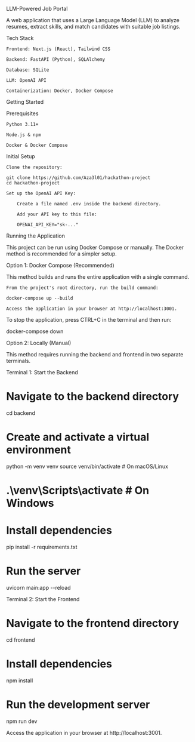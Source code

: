 LLM-Powered Job Portal

A web application that uses a Large Language Model (LLM) to analyze resumes, extract skills, and match candidates with suitable job listings.

Tech Stack

    Frontend: Next.js (React), Tailwind CSS

    Backend: FastAPI (Python), SQLAlchemy

    Database: SQLite

    LLM: OpenAI API

    Containerization: Docker, Docker Compose

Getting Started

Prerequisites

    Python 3.11+

    Node.js & npm

    Docker & Docker Compose

Initial Setup

    Clone the repository:

    git clone https://github.com/Aza3l01/hackathon-project
    cd hackathon-project

    Set up the OpenAI API Key:

        Create a file named .env inside the backend directory.

        Add your API key to this file:

        OPENAI_API_KEY="sk-..."

Running the Application

This project can be run using Docker Compose or manually. The Docker method is recommended for a simpler setup.

Option 1: Docker Compose (Recommended)

This method builds and runs the entire application with a single command.

    From the project's root directory, run the build command:

    docker-compose up --build

    Access the application in your browser at http://localhost:3001.

To stop the application, press CTRL+C in the terminal and then run:

docker-compose down

Option 2: Locally (Manual)

This method requires running the backend and frontend in two separate terminals.

Terminal 1: Start the Backend

# Navigate to the backend directory
cd backend

# Create and activate a virtual environment
python -m venv venv
source venv/bin/activate  # On macOS/Linux
# .\venv\Scripts\activate  # On Windows

# Install dependencies
pip install -r requirements.txt

# Run the server
uvicorn main:app --reload

Terminal 2: Start the Frontend

# Navigate to the frontend directory
cd frontend

# Install dependencies
npm install

# Run the development server
npm run dev

Access the application in your browser at http://localhost:3001.